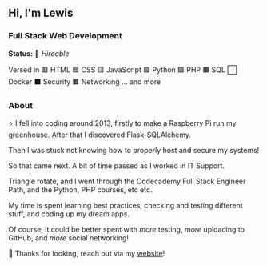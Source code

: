 ## Hi, I'm Lewis

### Full Stack Web Development
**Status:** 🚀 *Hireable*

Versed in
🟥 HTML
🟦 CSS
🟨 JavaScript
🟩 Python
🟪 PHP
🟫 SQL
⬜ Docker
⬛ Security
🟧 Networking
... and more

### About
⭐ I fell into coding around 2013, firstly to make a Raspberry Pi run my greenhouse.
After that I discovered Flask-SQLAlchemy.  

Then I was stuck not knowing how to properly host and secure my systems!  

So that came next. A bit of time passed as I worked in IT Support.

Triangle rotate, and I went through the Codecademy Full Stack Engineer Path, and the Python, PHP courses, etc etc.  

My time is spent learning best practices, checking and testing different stuff, and coding up my dream apps.

Of course, it could be better spent with *more* testing, *more* uploading to GitHub, and *more* social networking!

💜 Thanks for looking, reach out via my [website](https://lewiscooper.dev)!
